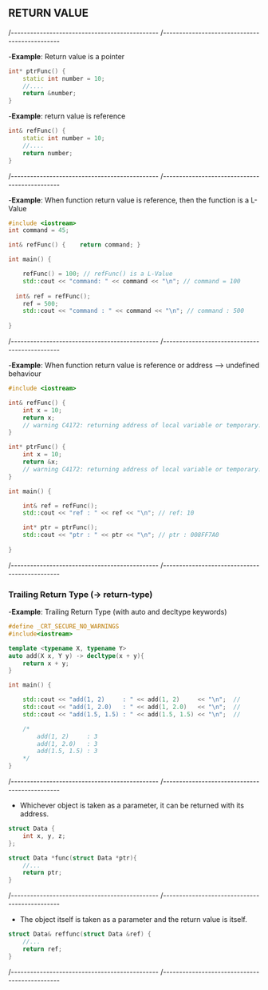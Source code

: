 ## RETURN VALUE 

/----------------------------------------------
/----------------------------------------------

-**Example**: Return value is a pointer 

```cpp
int* ptrFunc() {
	static int number = 10;
	//....
	return &number;
}
```

-**Example**:  return value is reference 

```cpp
int& refFunc() {
	static int number = 10;
	//....
	return number;
}
```

/----------------------------------------------
/----------------------------------------------

-**Example**: When function return value is reference, then the function is a L-Value 

```cpp
#include <iostream>
int command = 45;

int& refFunc() {	return command; }

int main() {

	refFunc() = 100; // refFunc() is a L-Value
	std::cout << "command: " << command << "\n"; // command = 100
  
  int& ref = refFunc();
	ref = 500;
	std::cout << "command : " << command << "\n"; // command : 500
  
}
```
/----------------------------------------------
/----------------------------------------------

-**Example**: When function return value is reference or address --> undefined behaviour

```cpp
#include <iostream>

int& refFunc() {
	int x = 10;
	return x; 
	// warning C4172: returning address of local variable or temporary: x
}

int* ptrFunc() {
	int x = 10;
	return &x; 
	// warning C4172: returning address of local variable or temporary: x
}

int main() {

	int& ref = refFunc();
	std::cout << "ref : " << ref << "\n"; // ref: 10

	int* ptr = ptrFunc();
	std::cout << "ptr : " << ptr << "\n"; // ptr : 008FF7A0
  
}
```

/----------------------------------------------
/----------------------------------------------

### Trailing Return Type (-> return-type)

-**Example**: Trailing Return Type (with auto and decltype keywords)

```cpp
#define _CRT_SECURE_NO_WARNINGS
#include<iostream> 

template <typename X, typename Y>
auto add(X x, Y y) -> decltype(x + y){
	return x + y;
}

int main() {

	std::cout << "add(1, 2)     : " << add(1, 2)     << "\n";  // 
	std::cout << "add(1, 2.0)   : " << add(1, 2.0)   << "\n";  // 
	std::cout << "add(1.5, 1.5) : " << add(1.5, 1.5) << "\n";  // 

	/*
		add(1, 2)     : 3
		add(1, 2.0)   : 3
		add(1.5, 1.5) : 3
	*/
}
```

/----------------------------------------------
/----------------------------------------------

- Whichever object is taken as a parameter, it can be returned with its address.

```cpp
struct Data {
	int x, y, z;
};

struct Data *func(struct Data *ptr){
	//...
	return ptr;
}
```

/----------------------------------------------
/----------------------------------------------

- The object itself is taken as a parameter and the return value is itself. 

```cpp
struct Data& reffunc(struct Data &ref) { 
	//...
	return ref;
}
```

/----------------------------------------------
/----------------------------------------------
